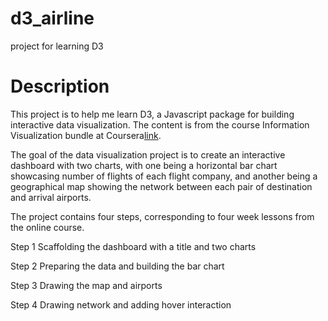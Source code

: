 # d3_airline
project for learning D3

# Description
This project is to help me learn D3, a Javascript package for building interactive data visualization. The content is from the course Information Visualization bundle at Coursera[link](https://www.coursera.org/learn/information-visualization-programming-d3js/home/week/1).

The goal of the data visualization project is to create an interactive dashboard with two charts, with one being a horizontal bar chart showcasing number of flights of each flight company, and another being a geographical map showing the network between each pair of destination and arrival airports.

The project contains four steps, corresponding to four week lessons from the online course.

Step 1 Scaffolding the dashboard with a title and two charts 

Step 2 Preparing the data and building the bar chart

Step 3 Drawing the map and airports

Step 4 Drawing network and adding hover interaction

